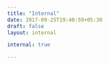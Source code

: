 ```yaml
---
title: "Internal"
date: 2017-09-25T19:40:59+05:30
draft: false
layout: internal

internal: true

---
```


